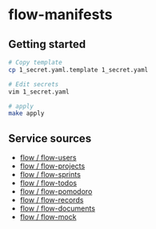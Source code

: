 # flow-manifests

## Getting started

```bash
# Copy template
cp 1_secret.yaml.template 1_secret.yaml

# Edit secrets
vim 1_secret.yaml
```

```bash
# apply
make apply
```

## Service sources

- [flow / flow-users](https://gitlab.tingtt.jp/flow/flow-users)
- [flow / flow-projects](https://gitlab.tingtt.jp/flow/flow-projects)
- [flow / flow-sprints](https://gitlab.tingtt.jp/flow/flow-sprints)
- [flow / flow-todos](https://gitlab.tingtt.jp/flow/flow-todos)
- [flow / flow-pomodoro](https://gitlab.tingtt.jp/flow/flow-pomodoro)
- [flow / flow-records](https://gitlab.tingtt.jp/flow/flow-records)
- [flow / flow-documents](https://gitlab.tingtt.jp/flow/flow-documents)
- [flow / flow-mock](https://gitlab.tingtt.jp/flow/flow-mock)